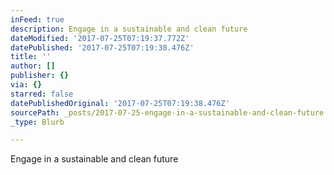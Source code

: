```yaml
---
inFeed: true
description: Engage in a sustainable and clean future
dateModified: '2017-07-25T07:19:37.772Z'
datePublished: '2017-07-25T07:19:38.476Z'
title: ''
author: []
publisher: {}
via: {}
starred: false
datePublishedOriginal: '2017-07-25T07:19:38.476Z'
sourcePath: _posts/2017-07-25-engage-in-a-sustainable-and-clean-future.md
_type: Blurb

---
```

Engage in a sustainable and clean future